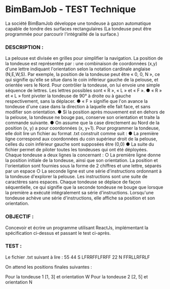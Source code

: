 # BimBamJob - TEST Technique


La société BimBamJob développe une tondeuse à gazon automatique capable de tondre des
surfaces rectangulaires
(La tondeuse peut être programmée pour parcourir l'intégralité de la surface.)


### DESCRIPTION :

La pelouse est divisée en grilles pour simplifier la navigation.
La position de la tondeuse est représentée par :
une combinaison de coordonnées (x,y)
d'une lettre indiquant l'orientation selon la notation cardinale anglaise (N,E,W,S).
Par exemple, la position de la tondeuse peut être « 0, 0, N », ce qui signifie qu'elle se
situe dans le coin inférieur gauche de la pelouse, et orientée vers le Nord.
Pour contrôler la tondeuse, on lui envoie une simple séquence de lettres. Les lettres possibles
sont « R », « L » et « F ».
● « R » et « L » font pivoter la tondeuse de 90° à droite ou à gauche respectivement, sans
la déplacer.
● « F » signifie que l'on avance la tondeuse d'une case dans la direction à laquelle elle fait
face, et sans modifier son orientation.
● Si la position après mouvement est en dehors de la pelouse, la tondeuse ne bouge pas,
conserve son orientation et traite la commande suivante.
● On assume que la case directement au Nord de la position (x, y) a pour coordonnées (x,
y+1).
Pour programmer la tondeuse, elle doit lire un fichier au format .txt construit comme suit :
● La première ligne correspond aux coordonnées du coin supérieur droit de la pelouse,
celles du coin inférieur gauche sont supposées être (0,0)
● La suite du fichier permet de piloter toutes les tondeuses qui ont été déployées. Chaque
tondeuse a deux lignes la concernant :
○ La première ligne donne la position initiale de la tondeuse, ainsi que son
orientation. La position et l'orientation sont fournies sous la forme de 2 chiffres et
une lettre, séparés par un espace
○ La seconde ligne est une série d'instructions ordonnant à la tondeuse d'explorer
la pelouse. Les instructions sont une suite de caractères sans espaces.
Chaque tondeuse se déplace de façon séquentielle, ce qui signifie que la seconde tondeuse ne
bouge que lorsque la première a exécuté intégralement sa série d'instructions.
Lorsqu'une tondeuse achève une série d'instructions, elle affiche sa position et son orientation.


### OBJECTIF :

Concevoir et écrire un programme utilisant ReactJs, implémentant la spécification ci-dessus et
passant le test ci-après.


### TEST :

Le fichier .txt suivant à lire :
55
44 S
LFRRFFLFRFF
22 N
FFRLLRFRLF

On attend les positions finales suivantes :

Pour la tondeuse 1 [1, 3] et orientation W
Pour la tondeuse 2 [2, 5] et orientation N
